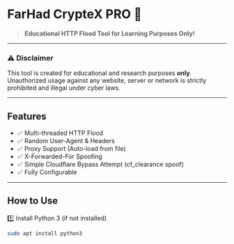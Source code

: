 # FarHad CrypteX PRO 🚀

> **Educational HTTP Flood Tool for Learning Purposes Only!**

---

### ⚠ Disclaimer

This tool is created for educational and research purposes **only**.  
Unauthorized usage against any website, server or network is strictly prohibited and illegal under cyber laws.

---

## Features

- ✅ Multi-threaded HTTP Flood
- ✅ Random User-Agent & Headers
- ✅ Proxy Support (Auto-load from file)
- ✅ X-Forwarded-For Spoofing
- ✅ Simple Cloudflare Bypass Attempt (cf_clearance spoof)
- ✅ Fully Configurable

---

## How to Use

1️⃣ Install Python 3 (if not installed)

```bash
sudo apt install python3
